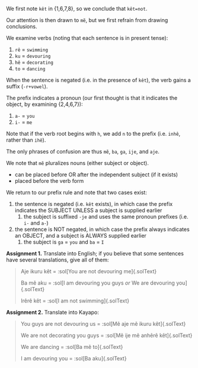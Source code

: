 We first note `kêt` in {1,6,7,8}, so we conclude that `kêt=not`. 

Our attention is then drawn to `mẽ`, but we first refrain from drawing conclusions. 

We examine verbs (noting that each sentence is in present tense): 
1. `rê` = `swimming`
2. `ku` = `devouring`
3. `hê` = `decorating`
4. `to` = `dancing`

When the sentence is negated (i.e. in the presence of `kêt`), the verb gains a suffix (`-r+vowel`). 

The prefix indicates a pronoun (our first thought is that it indicates the object, by examining {2,4,6,7}):
1. `a-` = `you` 
2. `i-` = `me`

Note that if the verb root begins with `h`, we add `n` to the prefix (i.e. `inhê`, rather than `ihê`).

The only phrases of confusion are thus `mẽ`, `ba`, `ga`, `ije`, and `aje`. 

We note that `mẽ` pluralizes nouns (either subject or object).
- can be placed before OR after the independent subject (if it exists)
- placed before the verb form

We return to our prefix rule and note that two cases exist:
1. the sentence is negated (i.e. `kêt` exists), in which case the prefix indicates the SUBJECT UNLESS a subject is supplied earlier
	1. the subject is suffixed `-je` and uses the same pronoun prefixes (i.e. `i-` and `a-`)
2. the sentence is NOT negated, in which case the prefix always indicates an OBJECT, and a subject is ALWAYS supplied earlier
	1. the subject is `ga` = `you` and `ba` = `I`

**Assignment 1.** Translate into English; if you believe that some sentences have several
translations, give all of them:
> Aje ikuru kêt = :sol[You are not devouring me]{.solText}
>
> Ba mẽ aku = :sol[I am devouring you guys *or* We are devouring you]{.solText}
>
> Irêrê kêt = :sol[I am not swimming]{.solText}

**Assignment 2.** Translate into Kayapo:
> You guys are not devouring us = :sol[Mẽ aje mẽ ikuru kêt]{.solText}
>
> We are not decorating you guys = :sol[Mẽ ije mẽ anhêrê kêt]{.solText}
>
> We are dancing = :sol[Ba mẽ to]{.solText}
>
> I am devouring you = :sol[Ba aku]{.solText}